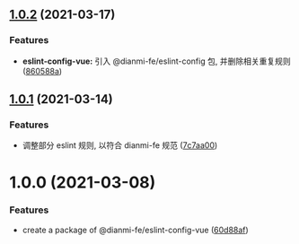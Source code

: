 ## [1.0.2](https://github.com/dianmi-fe/scripts/compare/eslint-config-vue@1.0.1...eslint-config-vue@1.0.2) (2021-03-17)


### Features

* **eslint-config-vue:** 引入 @dianmi-fe/eslint-config 包, 并删除相关重复规则 ([860588a](https://github.com/dianmi-fe/scripts/commit/860588a46b8e4edf23e2aa31d34f49fc40ec0500))



## [1.0.1](https://github.com/dianmi-fe/scripts/compare/eslint-config-vue@1.0.0...eslint-config-vue@1.0.1) (2021-03-14)


### Features

* 调整部分 eslint 规则, 以符合 dianmi-fe 规范 ([7c7aa00](https://github.com/dianmi-fe/scripts/commit/7c7aa00bec1cc46b24120fc4539d27554b599d83))



# 1.0.0 (2021-03-08)


### Features

* create a package of @dianmi-fe/eslint-config-vue ([60d88af](https://github.com/dianmi-fe/scripts/commit/60d88afa92708e153b4562bbf65e9a9a3d81eae7))



